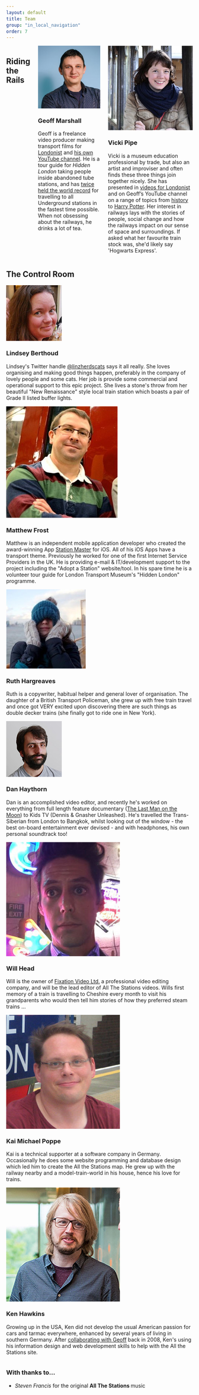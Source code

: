 ```yaml
---
layout: default
title: Team
group: "in_local_navigation"
order: 7
---
```


<div class="bgbox primary row">
 	<div class="columns medium-up-2">
 		<h2>Riding the Rails</h2>
 		<div class="column">
 			<div class="columns medium-5 float-left">
 				<img src="/static/images/geoff.jpg" class="img-rounded">
 			</div>
 			<h3>Geoff Marshall</h3>
 			<p>Geoff is a freelance video producer making transport films for <a href="https://www.youtube.com/user/Londonistvids" target="new">Londonist</a> and <a href="https://www.youtube.com/user/geofftech2">his own YouTube channel</a>. He is a tour guide for <em>Hidden London</em> taking people inside abandoned tube stations, and has <a href="http://www.bbc.co.uk/news/uk-england-london-24203949" target="new">twice held the  world record</a> for travelling to all Underground stations in the fastest time possible. When not obsessing about the railways, he drinks a lot of tea.</p>
 		</div>
 		<div class="column">
 			<div class="columns medium-5 float-left">
 				<img src="/static/images/vicki.jpg" class="img-rounded">
 			</div>
 			<h3>Vicki Pipe</h3>
 			<p>Vicki is a museum education professional by trade, but also an artist and improviser and often finds these three things join together nicely. She has presented in <a href="http://londonist.com/category/videos">videos for Londonist</a> and on Geoff’s YouTube channel on a range of topics from <a href="https://youtu.be/hsWO_BM20rw">history</a> to <a href="https://youtu.be/HO1R8PD-2KI">Harry Potter</a>. Her interest in railways lays with the stories of people, social change and how the railways impact on our sense of space and surroundings. If asked what her favourite train stock was, she'd likely say 'Hogwarts Express'.</p>
 		</div>
 	</div>
 </div>
 
 <div class="row">
 	<div class="medium-up-2 padding-top-xlarge">
 		<h2>The Control Room</h2>
 		<div class="column">
 			<div class="columns medium-5 float-left">
 				<img src="/static/images/lindsey.jpg" class="img-rounded">
 			</div>
 			<h3>Lindsey Berthoud</h3>
 			<p>Lindsey's Twitter handle <a href="http://twitter.com/linzherdscats">@linzherdscats</a> says it all really. She loves organising and making good things happen, preferably in the company of lovely people and some cats. Her job is provide some commercial and operational support to this epic project. She lives a stone's throw from her beautiful "New Renaissance" style local train station which boasts a pair of Grade II listed buffer lights.</p>
 		</div>
 		<div class="column">
 			<div class="columns medium-5 float-left">
 				<img src="/static/images/matt.jpg" class="img-rounded">
 			</div>
 			<h3>Matthew Frost</h3>
 			<p>Matthew is an independent mobile application developer who created the award-winning App <a href="http://stationmasterapp.com/">Station Master</a> for iOS. All of his iOS Apps have a transport theme. Previously he worked for one of the first Internet Service Providers in the UK. He is providing e-mail &amp; IT/development support to the project including the "Adopt a Station" website/tool. In his spare time he is a volunteer tour guide for London Transport Museum's &quot;Hidden London&quot; programme.</p>
 		</div>
 		<div class="column">
 			<div class="columns medium-5 float-left">
 				<img src="/static/images/ruth.jpg" class="img-rounded">
 			</div>
 			<h3>Ruth Hargreaves</h3>
 			<p>Ruth is a copywriter, habitual helper and general lover of organisation. The daughter of a British Transport Policeman, she grew up with free train travel and once got VERY excited upon discovering there are such things as double decker trains (she finally got to ride one in New York).</p>
 		</div>
 		<div class="column">
 			<div class="columns medium-5 float-left">
 				<img src="/static/images/dan.jpg" class="img-rounded">
 			</div>
 			<h3>Dan Haythorn</h3>
 			<p>Dan is an accomplished video editor, and recently he's worked on everything from full length feature documentary (<a href="http://thelastmanonthemoon.com/" target="new">The Last Man on the Moon</a>) to Kids TV (Dennis & Gnasher Unleashed). He's travelled the Trans-Siberian from London to Bangkok, whilst looking out of the window - the best on-board entertainment ever devised - and with headphones, his own personal soundtrack too!</p>
 		</div>
 		<div class="column">
 			<div class="columns medium-5 float-left">
 				<img src="/static/images/will.jpg">
 			</div>
 			<h3>Will Head</h3>
 			<p>Will is the owner of <a href="http://fixationvideo.co.uk/" target="new">Fixation Video Ltd.</a> a professional video editing company, and will be the lead editor of All The Stations videos. Wills first memory of a train is travelling to Cheshire every month to visit his grandparents who would then tell him stories of how they preferred steam trains ...</p>
 		</div>
     <div class="column">
 			<div class="columns medium-5 float-left">
 				<img src="/static/images/kai.jpg">
 			</div>
 			<h3>Kai Michael Poppe</h3>
 			<p>Kai is a technical supporter at a software company in Germany. Occasionally he does some website programming and database design which led him to create the All the Stations map. He grew up with the railway nearby and a model-train-world in his house, hence his love for trains.</p>
 		</div>
     <div class="column">
 			<div class="columns medium-5 float-left">
 				<img src="/static/images/ken.jpg">
 			</div>
 			<h3>Ken Hawkins</h3>
 			<p>Growing up in the USA, Ken did not develop the usual American passion for cars and tarmac everywhere, enhanced by several years of living in southern Germany. After <a href="http://www.thedigitel.com/s/charleston/digicast-top-stories-entertainment/its-cher-tour-our-second-podcast-news-and-events-081217-116012">collaborating with Geoff</a> back in 2008, Ken's using his information design and web development skills to help with the All the Stations site.</p>
 		</div>
 		<div class="column">
 			<h3>With thanks to...</h3>
 			<ul>
 				<li><em>Steven Francis</em> for the original <strong>All The Stations </strong>music</li>
 			</ul>
 		</div>
 	</div>
